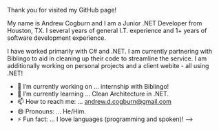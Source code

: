 Thank you for visited my GitHub page!

My name is Andrew Cogburn and I am a Junior .NET Developer from Houston, TX. I several years of general I.T. experience and 1+ years of software development experience.

I have worked primarily with C# and .NET. I am currently partnering with Biblingo to aid in cleaning up their code to streamline the service. I am additionally working on personal projects and a client webite - all using .NET!

- 🔭 I’m currently working on ... internship with Biblingo!
- 🌱 I’m currently learning ... Clean Architecture in .NET.
- 📫 How to reach me: ... andrew.d.cogburn@gmail.com
- 😄 Pronouns: ... He/Him.
- ⚡ Fun fact: ... I love languages (programming and spoken)!
-->
